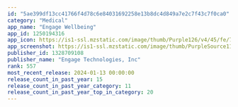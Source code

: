 ```yaml
---
id: "5ae399df13cc41766f4d78c6e84031692258e13b8dc4d849a7e2c7f43c7f0ca0"
category: "Medical"
app_name: "Engage Wellbeing"
app_id: 1250194316
app_icon: https://is1-ssl.mzstatic.com/image/thumb/Purple126/v4/45/fe/78/45fe78d3-ae85-33ea-4c75-7f7e1ea8e1d0/AppIcon-1x_U007epad-0-85-220-0.png/1024x1024bb.png
app_screenshot: https://is1-ssl.mzstatic.com/image/thumb/PurpleSource116/v4/76/56/8e/76568e2a-c804-251e-459e-cdb5337275f0/a4ffe172-b4a7-472f-ba18-17261b6c8ee6_Engage_iphone_6.5_-_screen_1.png/1242x2688bb.png
publisher_id: 1328709108
publisher_name: "Engage Technologies, Inc"
rank: 557
most_recent_release: 2024-01-13 00:00:00
release_count_in_past_year: 15
release_count_in_past_year_category: 11
release_count_in_past_year_top_in_category: 20
---
```

